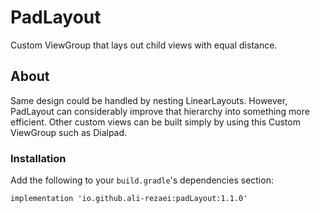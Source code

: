 # PadLayout
Custom ViewGroup that lays out child views with equal distance.

## About
Same design could be handled by nesting LinearLayouts. 
However, PadLayout can considerably improve that hierarchy into something more efficient.
Other custom views can be built simply by using this Custom ViewGroup such as Dialpad.

### Installation

Add the following to your `build.gradle`'s dependencies section:
```
implementation 'io.github.ali-rezaei:padLayout:1.1.0'
```
